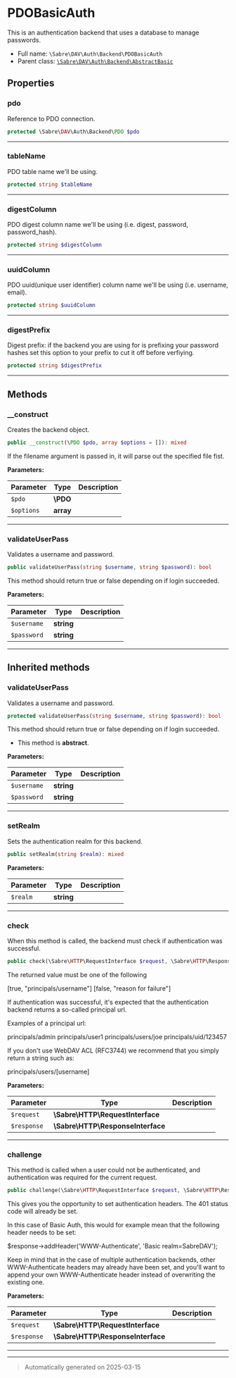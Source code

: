 
# PDOBasicAuth

This is an authentication backend that uses a database to manage passwords.



* Full name: `\Sabre\DAV\Auth\Backend\PDOBasicAuth`
* Parent class: [`\Sabre\DAV\Auth\Backend\AbstractBasic`](./AbstractBasic.md)



## Properties


### pdo

Reference to PDO connection.

```php
protected \Sabre\DAV\Auth\Backend\PDO $pdo
```






***

### tableName

PDO table name we'll be using.

```php
protected string $tableName
```






***

### digestColumn

PDO digest column name we'll be using
(i.e. digest, password, password_hash).

```php
protected string $digestColumn
```






***

### uuidColumn

PDO uuid(unique user identifier) column name we'll be using
(i.e. username, email).

```php
protected string $uuidColumn
```






***

### digestPrefix

Digest prefix:
if the backend you are using for is prefixing
your password hashes set this option to your prefix to
cut it off before verfiying.

```php
protected string $digestPrefix
```






***

## Methods


### __construct

Creates the backend object.

```php
public __construct(\PDO $pdo, array $options = []): mixed
```

If the filename argument is passed in, it will parse out the specified file fist.






**Parameters:**

| Parameter | Type | Description |
|-----------|------|-------------|
| `$pdo` | **\PDO** |  |
| `$options` | **array** |  |





***

### validateUserPass

Validates a username and password.

```php
public validateUserPass(string $username, string $password): bool
```

This method should return true or false depending on if login
succeeded.






**Parameters:**

| Parameter | Type | Description |
|-----------|------|-------------|
| `$username` | **string** |  |
| `$password` | **string** |  |





***


## Inherited methods


### validateUserPass

Validates a username and password.

```php
protected validateUserPass(string $username, string $password): bool
```

This method should return true or false depending on if login
succeeded.


* This method is **abstract**.



**Parameters:**

| Parameter | Type | Description |
|-----------|------|-------------|
| `$username` | **string** |  |
| `$password` | **string** |  |





***

### setRealm

Sets the authentication realm for this backend.

```php
public setRealm(string $realm): mixed
```








**Parameters:**

| Parameter | Type | Description |
|-----------|------|-------------|
| `$realm` | **string** |  |





***

### check

When this method is called, the backend must check if authentication was
successful.

```php
public check(\Sabre\HTTP\RequestInterface $request, \Sabre\HTTP\ResponseInterface $response): array
```

The returned value must be one of the following

[true, "principals/username"]
[false, "reason for failure"]

If authentication was successful, it's expected that the authentication
backend returns a so-called principal url.

Examples of a principal url:

principals/admin
principals/user1
principals/users/joe
principals/uid/123457

If you don't use WebDAV ACL (RFC3744) we recommend that you simply
return a string such as:

principals/users/[username]






**Parameters:**

| Parameter | Type | Description |
|-----------|------|-------------|
| `$request` | **\Sabre\HTTP\RequestInterface** |  |
| `$response` | **\Sabre\HTTP\ResponseInterface** |  |





***

### challenge

This method is called when a user could not be authenticated, and
authentication was required for the current request.

```php
public challenge(\Sabre\HTTP\RequestInterface $request, \Sabre\HTTP\ResponseInterface $response): mixed
```

This gives you the opportunity to set authentication headers. The 401
status code will already be set.

In this case of Basic Auth, this would for example mean that the
following header needs to be set:

$response->addHeader('WWW-Authenticate', 'Basic realm=SabreDAV');

Keep in mind that in the case of multiple authentication backends, other
WWW-Authenticate headers may already have been set, and you'll want to
append your own WWW-Authenticate header instead of overwriting the
existing one.






**Parameters:**

| Parameter | Type | Description |
|-----------|------|-------------|
| `$request` | **\Sabre\HTTP\RequestInterface** |  |
| `$response` | **\Sabre\HTTP\ResponseInterface** |  |





***


***
> Automatically generated on 2025-03-15
